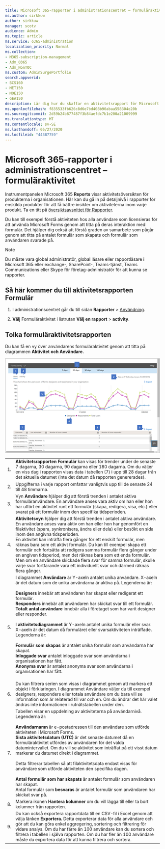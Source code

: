 ```yaml
---
title: Microsoft 365-rapporter i administrationscentret – formuläraktivitet
ms.author: sirkkuw
author: sirkkuw
manager: scotv
audience: Admin
ms.topic: article
ms.service: o365-administration
localization_priority: Normal
ms.collection:
- M365-subscription-management
- Adm_O365
- Adm_NonTOC
ms.custom: AdminSurgePortfolio
search.appverid:
- BCS160
- MET150
- MOE150
- GEA150
description: Lär dig hur du skaffar en aktivitetsrapport för Microsoft Forms med instrumentpanelen Microsoft 365 Reports i administrationscentret för Microsoft 365.
ms.openlocfilehash: f835533fb626c8d6e7bd408b90abaa558304e20b
ms.sourcegitcommit: 2d59b24b877487f3b84aefdc7b1e200a21009999
ms.translationtype: MT
ms.contentlocale: sv-SE
ms.lasthandoff: 05/27/2020
ms.locfileid: "44387759"
---
```

# <a name="microsoft-365-reports-in-the-admin-center---forms-activity"></a>Microsoft 365-rapporter i administrationscentret – formuläraktivitet

Instrumentpanelen Microsoft 365 **Reports** visar aktivitetsöversikten för produkterna i organisationen. Här kan du gå in på detaljnivå i rapporter för enskilda produkter för att få bättre insikter om aktiviteterna inom varje produkt. Ta en titt på [översiktsavsnittet för Rapporter](activity-reports.md).
  
Du kan till exempel förstå aktiviteten hos alla användare som licensieras för att använda Microsoft Forms genom att titta på deras interaktion med formulär. Det hjälper dig också att förstå graden av samarbete som pågår genom att titta på antalet formulär som skapats och formulär som användaren svarade på.
  
> [!NOTE]
> Du måste vara global administratör, global läsare eller rapportläsare i Microsoft 365 eller exchange-, SharePoint-, Teams-tjänst, Teams Communications eller Skype för företag-administratör för att kunna se rapporter. 

## <a name="how-to-get-to-the-forms-activity-report"></a>Så här kommer du till aktivitetsrapporten Formulär

1. I administrationscentret går du till sidan **Rapporter** \> <a href="https://go.microsoft.com/fwlink/p/?linkid=2074756" target="_blank">Användning</a>.

    
2. **Välj** Formuläraktivitet i listrutan **Välj en rapport** \> **activity**.

## <a name="interpret-the-forms-activity-report"></a>Tolka formuläraktivitetsrapporten

Du kan få en vy över användarens formuläraktivitet genom att titta på diagrammen **Aktivitet** **och Användare.** 

![Aktivitetsrapport för formulär](../../media/adminformsactivity.png)

|||
|:-----|:-----|
|1.  <br/> |**Aktivitetsrapporten Formulär** kan visas för trender under de senaste 7 dagarna, 30 dagarna, 90 dagarna eller 180 dagarna. Om du väljer en viss dag i rapporten visas data i tabellen (7) i upp till 28 dagar från det aktuella datumet (inte det datum då rapporten genererades).  <br/> |
|2.  <br/> |Uppgifterna i varje rapport omfattar vanligtvis upp till de senaste 24 till 48 timmarna.  <br/> |
|3.  <br/> |Vyn **Användare** hjälper dig att förstå trenden i antalet aktiva formuläranvändare. En användare anses vara aktiv om han eller hon har utfört en aktivitet runt ett formulär (skapa, redigera, visa, etc.) eller svarat på ett formulär inom den specifika tidsperioden.  <br/> |
|4.  <br/> |**Aktivitetsvyn** hjälper dig att förstå trenden i antalet aktiva användare. En användare anses vara aktiv om han eller hon har genomfört en filaktivitet (spara, synkronisera, ändra eller dela) eller besökt en sida inom den angivna tidsperioden.<br/> En aktivitet kan inträffa flera gånger för ett enskilt formulär, men räknas bara som ett aktivt formulär. Du kan till exempel skapa ett formulär och fortsätta att redigera samma formulär flera gånger under en angiven tidsperiod, men det räknas bara som ett enda formulär. Men om en användare skickade flera svar för samma formulär, skulle varje svar fortfarande vara ett individuellt svar och därmed räknas flera gånger. <br/> |
|5.<br/>|I diagrammet **Användare** är Y-axeln antalet unika användare. X-axeln är det datum som de unika användarna är aktiva på. Legenderna är:<br/><br/>**Designers** innebär att användaren har skapat eller redigerat ett formulär.<br/>**Responders** innebär att användaren har skickat svar till ett formulär.<br/> **Totalt antal användare** innebär alla i företaget som har varit designer eller responder.<br/><br/> I **aktivitetsdiagrammet** är Y-axeln antalet unika formulär eller svar. X-axeln är det datum då formuläret eller svarsaktiviteten inträffade. Legenderna är:<br/><br/>**Formulär som skapas** är antalet unika formulär som användarna har skapat.<br/> **Inloggade svar** antalet inloggade svar som användarna i organisationen har fått.<br/> **Anonyma svar** är antalet anonyma svar som användarna i organisationen har fått.<br/><br/>|
|6.<br/>|Du kan filtrera serien som visas i diagrammet genom att markera ett objekt i förklaringen. I diagrammet Användare väljer du till exempel designers, responders eller totala användare om du bara vill se information som är relaterad till var och en. Om du ändrar det här valet ändras inte informationen i rutnätstabellen under den.|
|7.<br/>|Tabellen visar en uppdelning av aktiviteterna på användarnivå. Legenderna är:<br/><br/>**Användarnamn** är e-postadressen till den användare som utförde aktiviteten i Microsoft Forms.<br/>**Sista aktivitetsdatum (UTC)** är det senaste datumet då en formuläraktivitet utfördes av användaren för det valda datumintervallet. Om du vill se aktivitet som inträffat på ett visst datum markerar du datumet direkt i diagrammet.<br/><br/>Detta filtrerar tabellen så att filaktivitetsdata endast visas för användare som utförde aktiviteten den specifika dagen.<br/><br/>**Antal formulär som har skapats** är antalet formulär som användaren har skapat.<br/> Antal formulär som **besvaras** är antalet formulär som användaren har skickat svar på.|
|8.<br/>|Markera ikonen **Hantera kolumner** om du vill lägga till eller ta bort kolumner från rapporten.|
|9.<br/>|Du kan också exportera rapportdata till en CSV-fil i Excel genom att välja länken **Exportera.** Detta exporterar data för alla användare och gör att du kan göra enkel aggregering, sortering och filtrering för vidare analys. Om du har färre än 100 användare kan du sortera och filtrera i tabellen i själva rapporten. Om du har fler än 100 användare måste du exportera data för att kunna filtrera och sortera.|